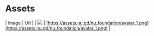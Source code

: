 # Assets

| Image | Url |
| <img src="https://assets.nu.gd/nu_foundation/avatar_1.png" /> | [https://assets.nu.gd/nu_foundation/avatar_1.png](https://assets.nu.gd/nu_foundation/avatar_1.png) |
